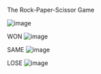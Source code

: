 The Rock-Paper-Scissor Game

![image](https://github.com/koraykoksal/cw_rock_paper_scissor_game/assets/88422590/371feb6e-9cce-414b-9e89-6f20acab29c1)

WON
![image](https://github.com/koraykoksal/cw_rock_paper_scissor_game/assets/88422590/5829f160-89d2-4d2c-8f52-61ba9c3faa47)

SAME
![image](https://github.com/koraykoksal/cw_rock_paper_scissor_game/assets/88422590/24989b95-3de1-494d-8f05-8c06b6945e9f)

LOSE
![image](https://github.com/koraykoksal/cw_rock_paper_scissor_game/assets/88422590/0180ce1f-e693-4b43-b425-9508693d1b1a)
